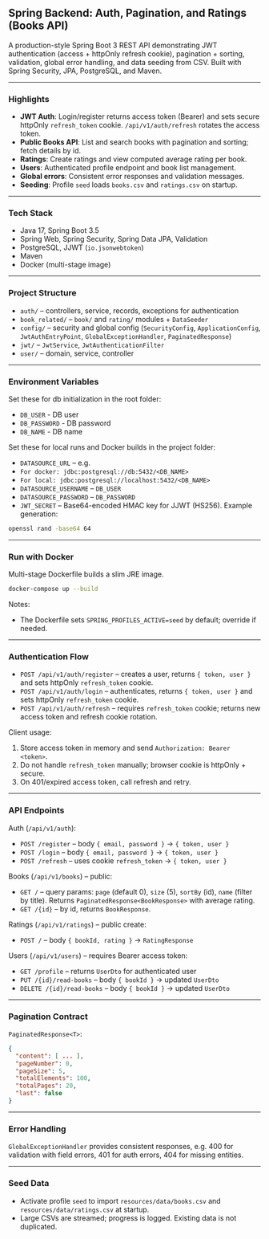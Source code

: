 ## Spring Backend: Auth, Pagination, and Ratings (Books API)

A production-style Spring Boot 3 REST API demonstrating JWT authentication (access + httpOnly refresh cookie), pagination + sorting, validation, global error handling, and data seeding from CSV. Built with Spring Security, JPA, PostgreSQL, and Maven.

---

### Highlights
- **JWT Auth**: Login/register returns access token (Bearer) and sets secure httpOnly `refresh_token` cookie. `/api/v1/auth/refresh` rotates the access token.
- **Public Books API**: List and search books with pagination and sorting; fetch details by id.
- **Ratings**: Create ratings and view computed average rating per book.
- **Users**: Authenticated profile endpoint and book list management.
- **Global errors**: Consistent error responses and validation messages.
- **Seeding**: Profile `seed` loads `books.csv` and `ratings.csv` on startup.

---

### Tech Stack
- Java 17, Spring Boot 3.5
- Spring Web, Spring Security, Spring Data JPA, Validation
- PostgreSQL, JJWT (`io.jsonwebtoken`)
- Maven
- Docker (multi-stage image)

---

### Project Structure
- `auth/` – controllers, service, records, exceptions for authentication
- `book_related/` – `book/` and `rating/` modules + `DataSeeder`
- `config/` – security and global config (`SecurityConfig`, `ApplicationConfig`, `JwtAuthEntryPoint`, `GlobalExceptionHandler`, `PaginatedResponse`)
- `jwt/` – `JwtService`, `JwtAuthenticationFilter`
- `user/` – domain, service, controller

---

### Environment Variables
Set these for db initialization in the root folder:
- `DB_USER` - DB user
- `DB_PASSWORD` - DB password
- `DB_NAME` - DB name

Set these for local runs and Docker builds in the project folder:
- `DATASOURCE_URL` – e.g. 
- `For docker: jdbc:postgresql://db:5432/<DB_NAME>`
- `For local: jdbc:postgresql://localhost:5432/<DB_NAME>`
- `DATASOURCE_USERNAME` – `DB_USER`
- `DATASOURCE_PASSWORD` – `DB_PASSWORD`
- `JWT_SECRET` – Base64-encoded HMAC key for JJWT (HS256). Example generation:

```bash
openssl rand -base64 64
```

---

### Run with Docker
Multi-stage Dockerfile builds a slim JRE image.

```bash
docker-compose up --build
```

Notes:
- The Dockerfile sets `SPRING_PROFILES_ACTIVE=seed` by default; override if needed.

---

### Authentication Flow
- `POST /api/v1/auth/register` – creates a user, returns `{ token, user }` and sets httpOnly `refresh_token` cookie.
- `POST /api/v1/auth/login` – authenticates, returns `{ token, user }` and sets httpOnly `refresh_token` cookie.
- `POST /api/v1/auth/refresh` – requires `refresh_token` cookie; returns new access token and refresh cookie rotation.

Client usage:
1) Store access token in memory and send `Authorization: Bearer <token>`.
2) Do not handle `refresh_token` manually; browser cookie is httpOnly + secure.
3) On 401/expired access token, call refresh and retry.

---

### API Endpoints

Auth (`/api/v1/auth`):
- `POST /register` – body `{ email, password }` -> `{ token, user }`
- `POST /login` – body `{ email, password }` -> `{ token, user }`
- `POST /refresh` – uses cookie `refresh_token` -> `{ token, user }`

Books (`/api/v1/books`) – public:
- `GET /` – query params: `page` (default 0), `size` (5), `sortBy` (id), `name` (filter by title). Returns `PaginatedResponse<BookResponse>` with average rating.
- `GET /{id}` – by id, returns `BookResponse`.

Ratings (`/api/v1/ratings`) – public create:
- `POST /` – body `{ bookId, rating }` -> `RatingResponse`

Users (`/api/v1/users`) – requires Bearer access token:
- `GET /profile` – returns `UserDto` for authenticated user
- `PUT /{id}/read-books` – body `{ bookId }` -> updated `UserDto`
- `DELETE /{id}/read-books` – body `{ bookId }` -> updated `UserDto`

---

### Pagination Contract
`PaginatedResponse<T>`:
```json
{
  "content": [ ... ],
  "pageNumber": 0,
  "pageSize": 5,
  "totalElements": 100,
  "totalPages": 20,
  "last": false
}
```

---

### Error Handling
`GlobalExceptionHandler` provides consistent responses, e.g. 400 for validation with field errors, 401 for auth errors, 404 for missing entities.

---

### Seed Data
- Activate profile `seed` to import `resources/data/books.csv` and `resources/data/ratings.csv` at startup.
- Large CSVs are streamed; progress is logged. Existing data is not duplicated.



